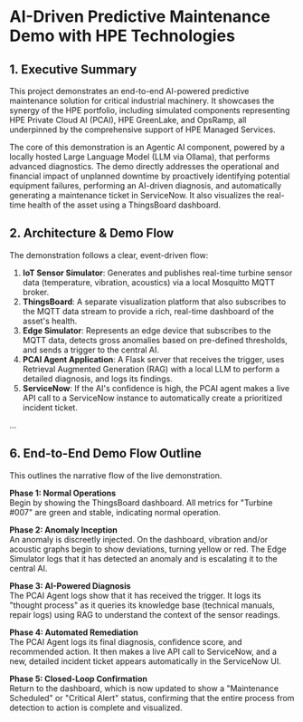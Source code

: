 
# AI-Driven Predictive Maintenance Demo with HPE Technologies

## 1. Executive Summary

This project demonstrates an end-to-end AI-powered predictive maintenance solution for critical industrial machinery. It showcases the synergy of the HPE portfolio, including simulated components representing HPE Private Cloud AI (PCAI), HPE GreenLake, and OpsRamp, all underpinned by the comprehensive support of HPE Managed Services.

The core of this demonstration is an Agentic AI component, powered by a locally hosted Large Language Model (LLM via Ollama), that performs advanced diagnostics. The demo directly addresses the operational and financial impact of unplanned downtime by proactively identifying potential equipment failures, performing an AI-driven diagnosis, and automatically generating a maintenance ticket in ServiceNow. It also visualizes the real-time health of the asset using a ThingsBoard dashboard.

## 2. Architecture & Demo Flow

The demonstration follows a clear, event-driven flow:

1.  **IoT Sensor Simulator**: Generates and publishes real-time turbine sensor data (temperature, vibration, acoustics) via a local Mosquitto MQTT broker.
2.  **ThingsBoard**: A separate visualization platform that also subscribes to the MQTT data stream to provide a rich, real-time dashboard of the asset's health.
3.  **Edge Simulator**: Represents an edge device that subscribes to the MQTT data, detects gross anomalies based on pre-defined thresholds, and sends a trigger to the central AI.
4.  **PCAI Agent Application**: A Flask server that receives the trigger, uses Retrieval Augmented Generation (RAG) with a local LLM to perform a detailed diagnosis, and logs its findings.
5.  **ServiceNow**: If the AI's confidence is high, the PCAI agent makes a live API call to a ServiceNow instance to automatically create a prioritized incident ticket.

...

## 6. End-to-End Demo Flow Outline

This outlines the narrative flow of the live demonstration.

**Phase 1: Normal Operations**  
Begin by showing the ThingsBoard dashboard. All metrics for "Turbine #007" are green and stable, indicating normal operation.

**Phase 2: Anomaly Inception**  
An anomaly is discreetly injected. On the dashboard, vibration and/or acoustic graphs begin to show deviations, turning yellow or red. The Edge Simulator logs that it has detected an anomaly and is escalating it to the central AI.

**Phase 3: AI-Powered Diagnosis**  
The PCAI Agent logs show that it has received the trigger. It logs its "thought process" as it queries its knowledge base (technical manuals, repair logs) using RAG to understand the context of the sensor readings.

**Phase 4: Automated Remediation**  
The PCAI Agent logs its final diagnosis, confidence score, and recommended action. It then makes a live API call to ServiceNow, and a new, detailed incident ticket appears automatically in the ServiceNow UI.

**Phase 5: Closed-Loop Confirmation**  
Return to the dashboard, which is now updated to show a "Maintenance Scheduled" or "Critical Alert" status, confirming that the entire process from detection to action is complete and visualized.
